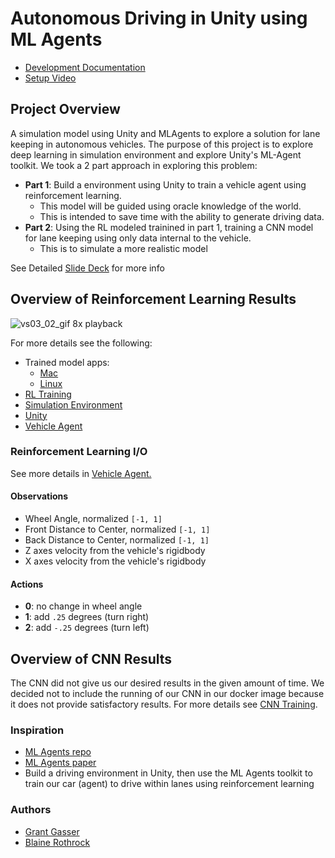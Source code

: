 # Autonomous Driving in Unity using ML Agents 

* [Development Documentation](docs/README.md)
* [Setup Video](https://youtu.be/Ike1bEuBuNI)

## Project Overview
A simulation model using Unity and MLAgents to explore a solution for lane keeping in autonomous vehicles. The purpose of this project is to explore deep learning in simulation environment and explore Unity's ML-Agent toolkit. We took a 2 part approach in exploring this problem:

* **Part 1**: Build a environment using Unity to train a vehicle agent using reinforcement learning.
  * This model will be guided using oracle knowledge of the world.
  * This is intended to save time with the ability to generate driving data.
* **Part 2**: Using the RL modeled trainined in part 1, training a CNN model for lane keeping using only data internal to the vehicle.
  * This is to simulate a more realistic model

See Detailed [Slide Deck](docs/presentation_deck.pdf) for more info

## Overview of Reinforcement Learning Results
![vs03_02_gif](docs/images/vs03/vs03_02_full_track_8x.gif)
8x playback

For more details see the following: 
* Trained model apps:
  * [Mac](https://blainerothrock-public.s3.us-east-2.amazonaws.com/autonomous-vehicle-sim/submission/mac_road003_vs_03_02.zip)
  * [Linux](https://blainerothrock-public.s3.us-east-2.amazonaws.com/autonomous-vehicle-sim/submission/linux_road003_vs03_02.zip)
* [RL Training](docs/rl_training.md)
* [Simulation Environment](docs/simulation_environment.md)
* [Unity](docs/Unity.md)
* [Vehicle Agent](docs/vehicle_agent.md)

### Reinforcement Learning I/O
See more details in [Vehicle Agent.](docs/vehicle_agent.md)
#### Observations
* Wheel Angle, normalized `[-1, 1]`
* Front Distance to Center, normalized `[-1, 1]`
* Back Distance to Center, normalized `[-1, 1]`
* Z axes velocity from the vehicle's rigidbody
* X axes velocity from the vehicle's rigidbody

#### Actions
 * **0**: no change in wheel angle
 * **1**: add `.25` degrees (turn right)
 * **2**: add `-.25` degrees (turn left)

## Overview of CNN Results
The CNN did not give us our desired results in the given amount of time. We decided not to include the running of our CNN in our docker image because it does not provide satisfactory results. For more details see [CNN Training](docs/convolutional_net.md).

### Inspiration
* [ML Agents repo](https://github.com/Unity-Technologies/ml-agents)
* [ML Agents paper](https://arxiv.org/pdf/1809.02627.pdf)
* Build a driving environment in Unity, then use the ML Agents toolkit to train our car (agent) to drive within lanes using reinforcement learning

### Authors
* [Grant Gasser](https://www.linkedin.com/in/grantgasser/)
* [Blaine Rothrock](https://www.linkedin.com/in/brothrock/)

